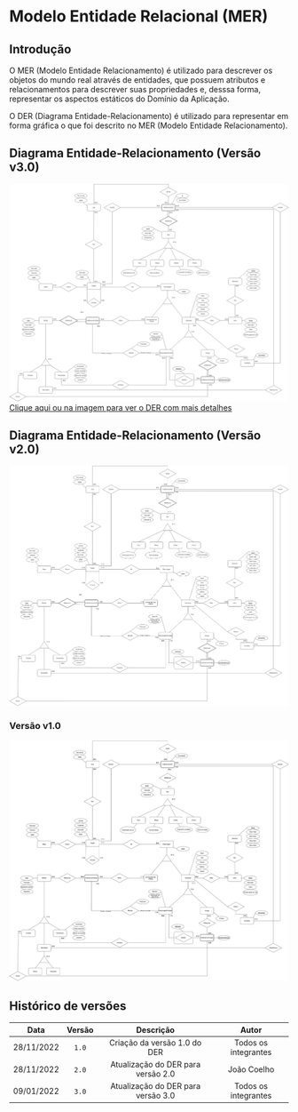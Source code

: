 # Modelo Entidade Relacional (MER)

## Introdução

O MER (Modelo Entidade Relacionamento) é utilizado para descrever os objetos do mundo real através de entidades, que possuem atributos e relacionamentos para descrever suas propriedades e, desssa forma, representar os aspectos estáticos do Domínio da Aplicação.

O DER (Diagrama Entidade-Relacionamento) é utilizado para representar em forma gráfica o que foi descrito no MER (Modelo Entidade Relacionamento).

## Diagrama Entidade-Relacionamento (Versão v3.0)

[![DER Versão 3.0](./images/diagrama-entidade-relacionamento-v3.png)](./images/diagrama-entidade-relacionamento-v3.png)
[Clique aqui ou na imagem para ver o DER com mais detalhes](./images/diagrama-entidade-relacionamento-v3.png)

## Diagrama Entidade-Relacionamento (Versão v2.0)

[![DER Versão 2.0](./images/diagrama-entidade-relacionamento-v2.png)](./images/diagrama-entidade-relacionamento-v2.png)

### Versão v1.0

![DER v1.0](./images/diagrama-entidade-relacionamento-v1.png)

## Histórico de versões

|    Data    | Versão |             Descrição              |        Autor         |
| :--------: | :----: | :--------------------------------: | :------------------: |
| 28/11/2022 | `1.0`  |    Criação da versão 1.0 do DER    | Todos os integrantes |
| 28/11/2022 | `2.0`  | Atualização do DER para versão 2.0 |     João Coelho      |
| 09/01/2022 | `3.0`  | Atualização do DER para versão 3.0 | Todos os integrantes |
